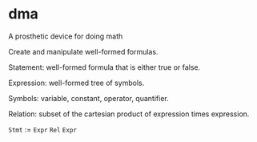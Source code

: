 # dma
A prosthetic device for doing math

Create and manipulate well-formed formulas.

Statement: well-formed formula that is either true or false.

Expression: well-formed tree of symbols.

Symbols: variable, constant, operator, quantifier.

Relation: subset of the cartesian product of expression times expression.

`Stmt` := `Expr` `Rel` `Expr`
